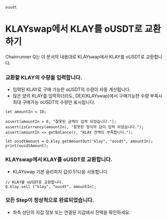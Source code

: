 ```meta-Currency
ousdt
```

# KLAYswap에서 KLAY를 oUSDT로 교환하기

Chainrunner Q는 이 문서의 내용대로 KLAYswap에서 KLAY를 oUSDT로 교환합니다.

### 교환할 KLAY의 수량을 입력합니다.

- 입력된 KLAY로 구매 가능한 oUSDT의 수량이 자동 계산됩니다.
- 많은 양의 KLAY를 입력하더라도, DEX(KLAYswap)에서 구매가능한 수량 부족시 최대 구매가능 oUSDT의 수량만 표시됩니다.

```input-Dynamic KLAY
let amountIn = 10;
```

```input-Verify
assert(amountIn > 0, "잘못된 금액이 입력 되었습니다.");
assert(isCurrency(amountIn), "잘못된 형식의 값이 입력 되었습니다.");
assert(amountIn <= getBalance(), "KLAY 잔액이 부족합니다.");
```

```output-Dynamic oUSDT
let ousdtAmount = Q.klay.getAmountOut("klay", "ousdt", amountIn);
print(ousdtAmount);
```

### KLAYswap에서 KLAY를 oUSDT로 교환합니다.

- KLAYswap 기본 슬리피지 값(0.5%)을 사용합니다.

```taster
// KLAY를 oUSDT로 교환합니다.
Q.klay.sell ("klay", "ousdt", amountIn);
```

### 모든 Step이 정상적으로 완료되었습니다.

- 좌측 상단의 지갑 정보 또는 연결된 지갑에서 잔액을 확인하세요.
